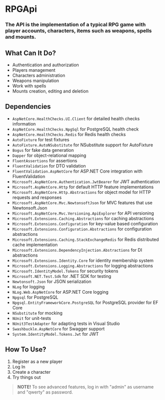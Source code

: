 # RPGApi

### The API is the implementation of a typical RPG game with player accounts, characters, items such as weapons, spells and mounts.

## What Can It Do?
* Authentication and authorization
* Players management
* Characters administration
* Weapons manipulation
* Work with spells 
* Mounts creation, editing and deletion

## Dependencies
* `AspNetCore.HealthChecks.UI.Client` for detailed health checks information
* `AspNetCore.HealthChecks.NpgSql` for PostgreSQL health check
* `AspNetCore.HealthChecks.Redis` for Redis health checks
* `AutoFixture` for test fixtures
* `AutoFixture.AutoNSubstitute` for NSubstitute support for AutoFixture
* `Bogus` for fake data generation
* `Dapper` for object-relational mapping
* `FluentAssertions` for assertions
* `FluentValidation` for DTO validation
* `FluentValidation.AspNetCore` for ASP.NET Core integration with FluentValidation
* `Microsoft.AspNetCore.Authentication.JwtBearer` for JWT authentication
* `Microsoft.AspNetCore.Http` for default HTTP feature implementations
* `Microsoft.AspNetCore.Http.Abstractions` for object model for HTTP requests and responses
* `Microsoft.AspNetCore.Mvc.NewtonsoftJson` for MVC features that use Newtonsoft.Json
* `Microsoft.AspNetCore.Mvc.Versioning.ApiExplorer` for API versioning
* `Microsoft.Extensions.Caching.Abstractions` for caching abstractions
* `Microsoft.Extensions.Configuration` for key-value based configuration
* `Microsoft.Extensions.Configuration.Abstractions` for configuration abstractions
* `Microsoft.Extensions.Caching.StackExchangeRedis` for Redis distributed cache implementation
* `Microsoft.Extensions.DependencyInjection.Abstractions` for DI abstractions
* `Microsoft.Extensions.Identity.Core` for identity membership system
* `Microsoft.Extensions.Logging.Abstractions` for logging abstractions
* `Microsoft.IdentityModel.Tokens` for security tokens
* `Microsoft.NET.Test.Sdk` for .NET SDK for testing
* `Newtonsoft.Json` for JSON serialization
* `NLog` for logging
* `NLog.Web.AspNetCore` for ASP.NET Core logging
* `Npgsql` for PostgreSQL
* `Npgsql.EntityFrameworkCore.PostgreSQL` for PostgreSQL provider for EF Core
* `NSubstitute` for mocking
* `NUnit` for unit-tests
* `NUnit3TestAdapter` for adapting tests in Visual Studio
* `Swashbuckle.AspNetCore` for Swagger support
* `System.IdentityModel.Tokens.Jwt` for JWT

## How To Use?
1. Register as a new player
2. Log In
3. Create a character
4. Try things out

> **NOTE!** To see advanced features, log in with "admin" as username and "qwerty" as password.
